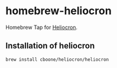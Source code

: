 # homebrew-heliocron

Homebrew Tap for [Heliocron](https://github.com/mfreeborn/heliocron).

## Installation of heliocron

```bash
brew install cboone/heliocron/heliocron
```
